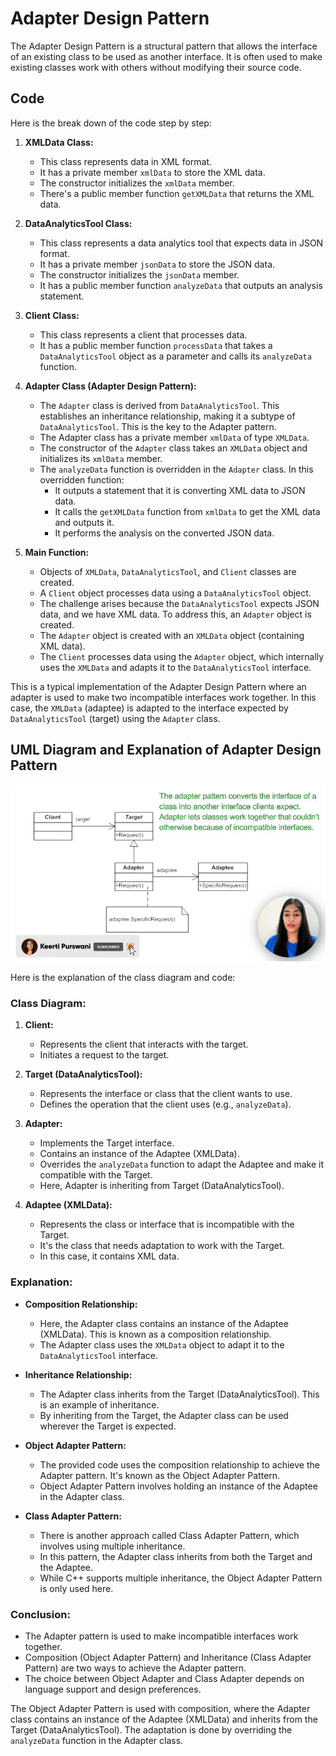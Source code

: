 # Adapter Design Pattern

The Adapter Design Pattern is a structural pattern that allows the interface of an existing class to be used as another interface. It is often used to make existing classes work with others without modifying their source code.

## Code
Here is the break down of the code step by step:

1. **XMLData Class:**
   - This class represents data in XML format.
   - It has a private member `xmlData` to store the XML data.
   - The constructor initializes the `xmlData` member.
   - There's a public member function `getXMLData` that returns the XML data.

2. **DataAnalyticsTool Class:**
   - This class represents a data analytics tool that expects data in JSON format.
   - It has a private member `jsonData` to store the JSON data.
   - The constructor initializes the `jsonData` member.
   - It has a public member function `analyzeData` that outputs an analysis statement.

3. **Client Class:**
   - This class represents a client that processes data.
   - It has a public member function `processData` that takes a `DataAnalyticsTool` object as a parameter and calls its `analyzeData` function.

4. **Adapter Class (Adapter Design Pattern):**
   - The `Adapter` class is derived from `DataAnalyticsTool`. This establishes an inheritance relationship, making it a subtype of `DataAnalyticsTool`. This is the key to the Adapter pattern.
   - The Adapter class has a private member `xmlData` of type `XMLData`.
   - The constructor of the `Adapter` class takes an `XMLData` object and initializes its `xmlData` member.
   - The `analyzeData` function is overridden in the `Adapter` class. In this overridden function:
      - It outputs a statement that it is converting XML data to JSON data.
      - It calls the `getXMLData` function from `xmlData` to get the XML data and outputs it.
      - It performs the analysis on the converted JSON data.

5. **Main Function:**
   - Objects of `XMLData`, `DataAnalyticsTool`, and `Client` classes are created.
   - A `Client` object processes data using a `DataAnalyticsTool` object.
   - The challenge arises because the `DataAnalyticsTool` expects JSON data, and we have XML data. To address this, an `Adapter` object is created.
   - The `Adapter` object is created with an `XMLData` object (containing XML data).
   - The `Client` processes data using the `Adapter` object, which internally uses the `XMLData` and adapts it to the `DataAnalyticsTool` interface.

This is a typical implementation of the Adapter Design Pattern where an adapter is used to make two incompatible interfaces work together. In this case, the `XMLData` (adaptee) is adapted to the interface expected by `DataAnalyticsTool` (target) using the `Adapter` class.

## UML Diagram and Explanation of Adapter Design Pattern

![UML Diagram of Adapter Design Pattern](Keerti%20Purswani%20-%20Adapter%20Design%20Pattern%20Explanation%20with%20Code%20in%20Easy%20Way!%20✌🏻%20[JxveJ1pI5fc%20-%20935x526%20-%2015m08s].png)

Here is the explanation of the class diagram and code:

### Class Diagram:

1. **Client:**
   - Represents the client that interacts with the target.
   - Initiates a request to the target.

2. **Target (DataAnalyticsTool):**
   - Represents the interface or class that the client wants to use.
   - Defines the operation that the client uses (e.g., `analyzeData`).

3. **Adapter:**
   - Implements the Target interface.
   - Contains an instance of the Adaptee (XMLData).
   - Overrides the `analyzeData` function to adapt the Adaptee and make it compatible with the Target.
   - Here, Adapter is inheriting from Target (DataAnalyticsTool).

4. **Adaptee (XMLData):**
   - Represents the class or interface that is incompatible with the Target.
   - It's the class that needs adaptation to work with the Target.
   - In this case, it contains XML data.

### Explanation:

- **Composition Relationship:**
   - Here, the Adapter class contains an instance of the Adaptee (XMLData). This is known as a composition relationship.
   - The Adapter class uses the `XMLData` object to adapt it to the `DataAnalyticsTool` interface.

- **Inheritance Relationship:**
   - The Adapter class inherits from the Target (DataAnalyticsTool). This is an example of inheritance.
   - By inheriting from the Target, the Adapter class can be used wherever the Target is expected.

- **Object Adapter Pattern:**
   - The provided code uses the composition relationship to achieve the Adapter pattern. It's known as the Object Adapter Pattern.
   - Object Adapter Pattern involves holding an instance of the Adaptee in the Adapter class.

- **Class Adapter Pattern:**
   - There is another approach called Class Adapter Pattern, which involves using multiple inheritance.
   - In this pattern, the Adapter class inherits from both the Target and the Adaptee.
   - While C++ supports multiple inheritance, the Object Adapter Pattern is only used here.

### Conclusion:

- The Adapter pattern is used to make incompatible interfaces work together.
- Composition (Object Adapter Pattern) and Inheritance (Class Adapter Pattern) are two ways to achieve the Adapter pattern.
- The choice between Object Adapter and Class Adapter depends on language support and design preferences.

The Object Adapter Pattern is used with composition, where the Adapter class contains an instance of the Adaptee (XMLData) and inherits from the Target (DataAnalyticsTool). The adaptation is done by overriding the `analyzeData` function in the Adapter class.